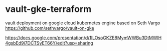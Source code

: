 # vault-gke-terraform
vault deployment on google cloud kubernetes engine based on Seth Vargo https://github.com/sethvargo/vault-on-gke

https://docs.google.com/presentation/d/1lLOsoGKZE8MymWWBu3DtMWlH4gsbEd9i7DCTSyET66Y/edit?usp=sharing
